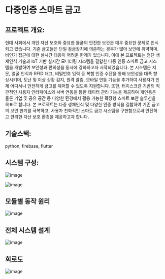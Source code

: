 # 다중인증 스마트 금고

## 프로젝트 개요:

 현대 사회에서 개인 자산 보호와 중요한 물품의 안전한 보관은 매우 중요한 문제로 인식되고 있습니다. 기존 금고들은 단일 잠금장치에 의존하는 경우가 많아 보안에 취약하며, 비인가 접근에 대한 실시간 대응이 어려운 한계가 있습니다. 이에 본 프로젝트는 첨단 생체인식 기술과 IoT 기반 실시간 모니터링 시스템을 결합한 다중 인증 스마트 금고 시스템을 개발하여 보안성과 편의성을 동시에 강화하고자 시작되었습니다.
 본 시스템은 지문, 얼굴 인식과 RFID 태그, 비밀번호 입력 등 복합 인증 수단을 통해 보안성을 대폭 향상시키며, 도난 및 이상 상황 감지, 원격 알림, 모바일 연동 기능을 추가하여 사용자가 언제 어디서나 안전하게 금고를 제어할 수 있도록 지원합니다. 또한, 터치스크린 기반의 직관적인 사용자 인터페이스와 서버 연동을 통한 데이터 관리 기능을 제공하여 개인용은 물론 기업 및 공유 공간 등 다양한 환경에서 활용 가능한 확장형 스마트 보안 솔루션을 목표로 합니다.
 본 프로젝트는 다중 생체인식 및 다양한 인증 방식을 결합하여 기존 금고의 보안 한계를 극복하고, 사용자 친화적인 스마트 금고 시스템을 구현함으로써 안전하고 편리한 자산 보호 환경을 제공하고자 합니다.

## 기술스택:

python, firebase, flutter 

## 시스템 구성:
 ![image](https://github.com/user-attachments/assets/08551265-67ef-4db6-a48e-f1760c482e22)

 
![image](https://github.com/user-attachments/assets/1843d079-be2a-4271-abfe-389788fa1476)

## 모듈별 동작 원리

![image](https://github.com/user-attachments/assets/b8fb0b3b-d17f-4e19-a3e2-5ee0408e267a)

## 전체 시스템 설계

![image](https://github.com/user-attachments/assets/42bcd0bc-496f-4f5d-8001-1bd6ad5c46b2)

## 회로도

![image](https://github.com/user-attachments/assets/0d1dd341-fccd-4e29-8623-87ddcc76ed69)
